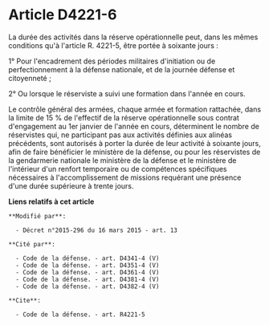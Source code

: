 # Article D4221-6

La durée des activités dans la réserve opérationnelle peut, dans les mêmes conditions qu'à l'article R. 4221-5, être portée à
soixante jours : 

1° Pour l'encadrement des périodes militaires d'initiation ou de perfectionnement à la défense nationale, et de la journée
défense et citoyenneté ; 

2° Ou lorsque le réserviste a suivi une formation dans l'année en cours. 

Le contrôle général des armées, chaque armée et formation rattachée, dans la limite de 15 % de l'effectif de la réserve
opérationnelle sous contrat d'engagement au 1er janvier de l'année en cours, déterminent le nombre de réservistes qui, ne
participant pas aux activités définies aux alinéas précédents, sont autorisés à porter la durée de leur activité à soixante
jours, afin de faire bénéficier le ministère de la défense, ou pour les réservistes de la gendarmerie nationale le ministère
de la défense et le ministère de l'intérieur d'un renfort temporaire ou de compétences spécifiques nécessaires à
l'accomplissement de missions requérant une présence d'une durée supérieure à trente jours.

**Liens relatifs à cet article**

	**Modifié par**:

	  - Décret n°2015-296 du 16 mars 2015 - art. 13

	**Cité par**:

	  - Code de la défense. - art. D4341-4 (V)
	  - Code de la défense. - art. D4351-4 (V)
	  - Code de la défense. - art. D4361-4 (V)
	  - Code de la défense. - art. D4381-4 (V)
	  - Code de la défense. - art. D4382-4 (V)

	**Cite**:

	  - Code de la défense. - art. R4221-5
